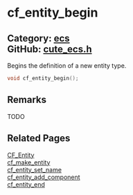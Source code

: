 [](../header.md ':include')

# cf_entity_begin

Category: [ecs](/api_reference?id=ecs)  
GitHub: [cute_ecs.h](https://github.com/RandyGaul/cute_framework/blob/master/include/cute_ecs.h)  
---

Begins the definition of a new entity type.

```cpp
void cf_entity_begin();
```

## Remarks

TODO

## Related Pages

[CF_Entity](/ecs/cf_entity.md)  
[cf_make_entity](/ecs/cf_make_entity.md)  
[cf_entity_set_name](/ecs/cf_entity_set_name.md)  
[cf_entity_add_component](/ecs/cf_entity_add_component.md)  
[cf_entity_end](/ecs/cf_entity_end.md)  
